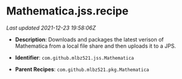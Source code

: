 # Mathematica.jss.recipe

_Last updated 2021-12-23 19:58:06Z_

- **Description**: Downloads and packages the latest verison of Mathematica from a local file share and then uploads it to a JPS.

- **Identifier**: `com.github.mlbz521.jss.Mathematica`

- **Parent Recipes**: `com.github.mlbz521.pkg.Mathematica`